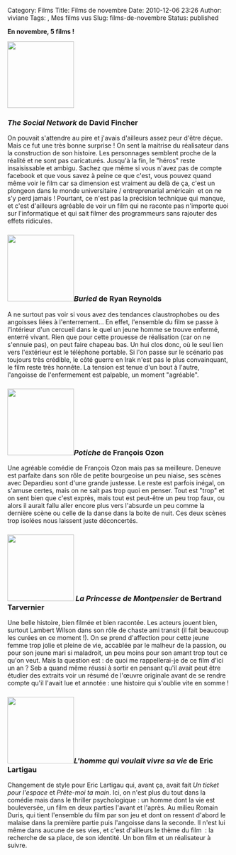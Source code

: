 Category: Films
Title: Films de novembre
Date: 2010-12-06 23:26
Author: viviane
Tags: , Mes films vus
Slug: films-de-novembre
Status: published

<strong>En novembre, 5 films !</strong>

<a href="http://www.viviane-voyages.com/wp-content/uploads/2010/12/social_network.jpg"><img class="alignleft size-thumbnail wp-image-1777" title="The Social Network" src="http://www.viviane-voyages.com/wp-content/uploads/2010/12/social_network-150x150.jpg" alt="" width="150" height="150" /></a>
<h3><em>The Social Network</em> de David Fincher</h3>
On pouvait s'attendre au pire et j'avais d'ailleurs assez peur d'être déçue. Mais ce fut une très bonne surprise ! On sent la maitrise du réalisateur dans la construction de son histoire. Les personnages semblent proche de la réalité et ne sont pas caricaturés. Jusqu'à la fin, le "héros" reste insaisissable et ambigu. Sachez que même si vous n'avez pas de compte facebook et que vous savez à peine ce que c'est, vous pouvez quand même voir le film car sa dimension est vraiment au delà de ça, c'est un plongeon dans le monde universitaire / entreprenarial américain  et on ne s'y perd jamais ! Pourtant, ce n'est pas la précision technique qui manque, et c'est d'ailleurs agréable de voir un film qui ne raconte pas n'importe quoi sur l'informatique et qui sait filmer des programmeurs sans rajouter des effets ridicules.
<h3><a href="http://www.viviane-voyages.com/wp-content/uploads/2010/12/buried.jpg"><img class="alignleft size-thumbnail wp-image-1778" title="Buried" src="http://www.viviane-voyages.com/wp-content/uploads/2010/12/buried-150x150.jpg" alt="" width="150" height="150" /></a><em>Buried</em> de Ryan Reynolds</h3>
A ne surtout pas voir si vous avez des tendances claustrophobes ou des angoisses liées à l'enterrement... En effet, l'ensemble du film se passe à l'intérieur d'un cercueil dans le quel un jeune homme se trouve enfermé, enterré vivant. Rien que pour cette prouesse de réalisation (car on ne s'ennuie pas), on peut faire chapeau bas. Un hui clos donc, où le seul lien vers l'extérieur est le téléphone portable. Si l'on passe sur le scénario pas toujours très crédible, le côté guerre en Irak n'est pas le plus convainquant, le film reste très honnête. La tension est tenue d'un bout à l'autre, l'angoisse de l'enfermement est palpable, un moment "agréable".
<h3><a href="http://www.viviane-voyages.com/wp-content/uploads/2010/12/potiche.jpg"><img class="alignleft size-thumbnail wp-image-1779" title="Potiche" src="http://www.viviane-voyages.com/wp-content/uploads/2010/12/potiche-150x150.jpg" alt="" width="150" height="150" /></a><em>Potiche</em> de François Ozon</h3>
Une agréable comédie de François Ozon mais pas sa meilleure. Deneuve est parfaite dans son rôle de petite bourgeoise un peu niaise, ses scènes avec Depardieu sont d'une grande justesse. Le reste est parfois inégal, on s'amuse certes, mais on ne sait pas trop quoi en penser. Tout est "trop" et on sent bien que c'est exprès, mais tout est peut-être un peu trop faux, ou alors il aurait fallu aller encore plus vers l'absurde un peu comme la dernière scène ou celle de la danse dans la boite de nuit. Ces deux scènes trop isolées nous laissent juste déconcertés.
<h3><a href="http://www.viviane-voyages.com/wp-content/uploads/2010/12/montpensier.jpg"><img class="alignleft size-thumbnail wp-image-1781" title="La princesse de Montpensier" src="http://www.viviane-voyages.com/wp-content/uploads/2010/12/montpensier-150x150.jpg" alt="" width="150" height="150" /></a><em> La Princesse de Montpensier</em> de Bertrand Tarvernier</h3>
Une belle histoire, bien filmée et bien racontée. Les acteurs jouent bien, surtout Lambert Wilson dans son rôle de chaste ami transit (il fait beaucoup les curées en ce moment !). On se prend d'affection pour cette jeune femme trop jolie et pleine de vie, accablée par le malheur de la passion, ou pour son jeune mari si maladroit, un peu moins pour son amant trop tout ce qu'on veut. Mais la question est : de quoi me rappellerai-je de ce film d'ici un an ? Seb a quand même réussi à sortir en pensant qu'il avait peut être étudier des extraits voir un résumé de l'œuvre originale avant de se rendre compte qu'il l'avait lue et annotée : une histoire qui s'oublie vite en somme !
<h3><a href="http://www.viviane-voyages.com/wp-content/uploads/2010/12/lhomme-qui-voulait-vivre-sa-vie.jpg"><img class="alignleft size-thumbnail wp-image-1783" title="L'Homme qui voulait vivre sa vie" src="http://www.viviane-voyages.com/wp-content/uploads/2010/12/lhomme-qui-voulait-vivre-sa-vie-150x150.jpg" alt="" width="150" height="150" /></a><em>L'homme qui voulait vivre sa vie</em> de Eric Lartigau</h3>
Changement de style pour Eric Lartigau qui, avant ça, avait fait <em>Un ticket pour l'espace</em> et <em>Prête-moi ta main</em>. Ici, on n'est plus du tout dans la comédie mais dans le thriller psychologique : un homme dont la vie est bouleversée, un film en deux parties l'avant et l'après. Au milieu Romain Duris, qui tient l'ensemble du film par son jeu et dont on ressent d'abord le malaise dans la première partie puis l'angoisse dans la seconde. Il n'est lui même dans aucune de ses vies, et c'est d'ailleurs le thème du film  : la recherche de sa place, de son identité. Un bon film et un réalisateur à suivre.